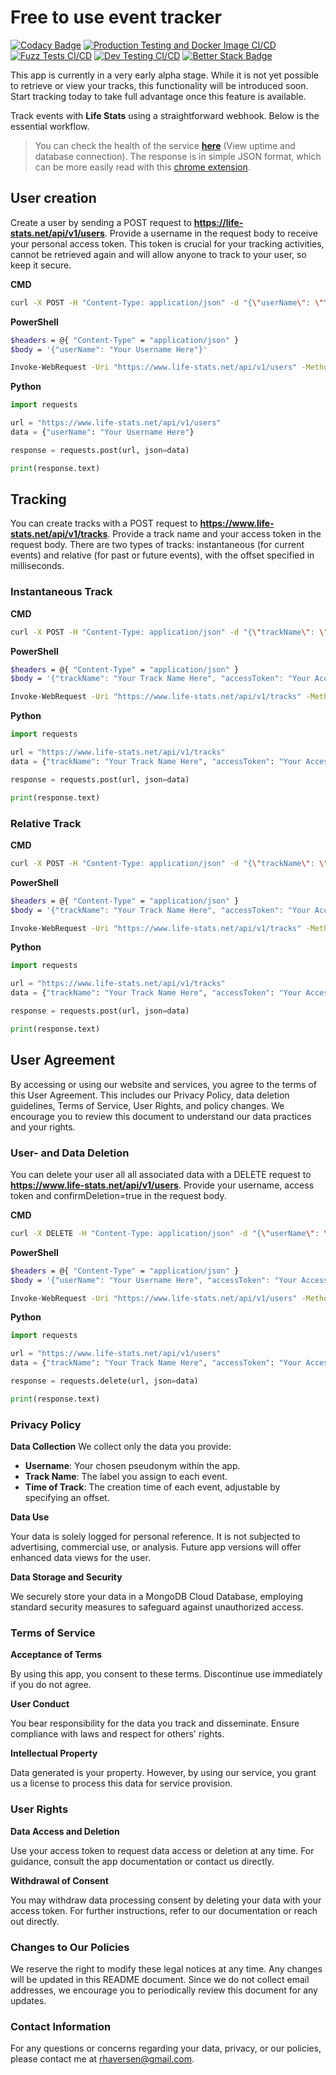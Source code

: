 # Free to use event tracker

[![Codacy Badge](https://app.codacy.com/project/badge/Grade/3e839962a2a54735a388ba6075ee9ccc)](https://app.codacy.com/gh/rhaversen/LifeTrackerBackend/dashboard?utm_source=gh&utm_medium=referral&utm_content=&utm_campaign=Badge_grade) [![Production Testing and Docker Image CI/CD](https://github.com/rhaversen/LifeTrackerBackend/actions/workflows/production.yaml/badge.svg)](https://github.com/rhaversen/LifeTrackerBackend/actions/workflows/production.yaml) [![Fuzz Tests CI/CD](https://github.com/rhaversen/LifeTrackerBackend/actions/workflows/fuzz.yaml/badge.svg)](https://github.com/rhaversen/LifeTrackerBackend/actions/workflows/fuzz.yaml) [![Dev Testing CI/CD](https://github.com/rhaversen/LifeTrackerBackend/actions/workflows/dev.yaml/badge.svg?branch=dev)](https://github.com/rhaversen/LifeTrackerBackend/actions/workflows/dev.yaml) [![Better Stack Badge](https://uptime.betterstack.com/status-badges/v2/monitor/11tf8.svg)](https://uptime.betterstack.com/?utm_source=status_badge)

This app is currently in a very early alpha stage. While it is not yet possible to retrieve or view your tracks, this functionality will be introduced soon. Start tracking today to take full advantage once this feature is available.

Track events with **Life Stats** using a straightforward webhook. Below is the essential workflow.

> You can check the health of the service **[here](https://life-stats.net/api/service/readyz)** (View uptime and database connection). The response is in simple JSON format, which can be more easily read with this [chrome extension](https://chromewebstore.google.com/detail/json-formatter/bcjindcccaagfpapjjmafapmmgkkhgoa).

## User creation

Create a user by sending a POST request to **<https://life-stats.net/api/v1/users>**. Provide a username in the request body to receive your personal access token. This token is crucial for your tracking activities, cannot be retrieved again and will allow anyone to track to your user, so keep it secure.

**CMD**

```bash
curl -X POST -H "Content-Type: application/json" -d "{\"userName\": \"Your Username Here\"}" https://www.life-stats.net/api/v1/users
```

**PowerShell**

```bash
$headers = @{ "Content-Type" = "application/json" }
$body = '{"userName": "Your Username Here"}'

Invoke-WebRequest -Uri "https://www.life-stats.net/api/v1/users" -Method Post -Headers $headers -Body $body
```

**Python**

```py
import requests

url = "https://www.life-stats.net/api/v1/users"
data = {"userName": "Your Username Here"}

response = requests.post(url, json=data)

print(response.text)
```

## Tracking

You can create tracks with a POST request to **<https://www.life-stats.net/api/v1/tracks>**. Provide a track name and your access token in the request body. There are two types of tracks: instantaneous (for current events) and relative (for past or future events), with the offset specified in milliseconds.

### Instantaneous Track

**CMD**

```bash
curl -X POST -H "Content-Type: application/json" -d "{\"trackName\": \"Your Track Name Here\", \"accessToken\": \"Your Access Token Here\"}" https://www.life-stats.net/api/v1/tracks
```

**PowerShell**

```bash
$headers = @{ "Content-Type" = "application/json" }
$body = '{"trackName": "Your Track Name Here", "accessToken": "Your Access Token Here"}'

Invoke-WebRequest -Uri "https://www.life-stats.net/api/v1/tracks" -Method Post -Headers $headers -Body $body
```

**Python**

```py
import requests

url = "https://www.life-stats.net/api/v1/tracks"
data = {"trackName": "Your Track Name Here", "accessToken": "Your Access Token Here"}

response = requests.post(url, json=data)

print(response.text)
```

### Relative Track

**CMD**

```bash
curl -X POST -H "Content-Type: application/json" -d "{\"trackName\": \"Your Track Name Here\", \"accessToken\": \"Your Access Token Here\", \"timeOffset\": \"Your Time Offset Here\"}" https://www.life-stats.net/api/v1/tracks
```

**PowerShell**

```bash
$headers = @{ "Content-Type" = "application/json" }
$body = '{"trackName": "Your Track Name Here", "accessToken": "Your Access Token Here", "timeOffset": "Your Time Offset Here"}'

Invoke-WebRequest -Uri "https://www.life-stats.net/api/v1/tracks" -Method Post -Headers $headers -Body $body
```

**Python**

```py
import requests

url = "https://www.life-stats.net/api/v1/tracks"
data = {"trackName": "Your Track Name Here", "accessToken": "Your Access Token Here", "timeOffset": "Your Time Offset Here"}

response = requests.post(url, json=data)

print(response.text)
```

## User Agreement

By accessing or using our website and services, you agree to the terms of this User Agreement. This includes our Privacy Policy, data deletion guidelines, Terms of Service, User Rights, and policy changes. We encourage you to review this document to understand our data practices and your rights.

### User- and Data Deletion

You can delete your user all all associated data with a DELETE request to **<https://www.life-stats.net/api/v1/users>**. Provide your username, access token and confirmDeletion=true in the request body.

**CMD**

```bash
curl -X DELETE -H "Content-Type: application/json" -d "{\"userName\": \"Your Username Here\", \"accessToken\": \"Your Access Token Here\", \"confirmDeletion\": true}" https://www.life-stats.net/api/v1/users
```

**PowerShell**

```bash
$headers = @{ "Content-Type" = "application/json" }
$body = '{"userName": "Your Username Here", "accessToken": "Your Access Token Here", "confirmDeletion": true}'

Invoke-WebRequest -Uri "https://www.life-stats.net/api/v1/users" -Method Delete -Headers $headers -Body $body
```

**Python**

```py
import requests

url = "https://www.life-stats.net/api/v1/users"
data = {"trackName": "Your Track Name Here", "accessToken": "Your Access Token Here", "confirmDeletion": true}

response = requests.delete(url, json=data)

print(response.text)
```

### Privacy Policy

**Data Collection**
We collect only the data you provide:

-   **Username**: Your chosen pseudonym within the app.
-   **Track Name**: The label you assign to each event.
-   **Time of Track**: The creation time of each event, adjustable by specifying an offset.

**Data Use**

Your data is solely logged for personal reference. It is not subjected to advertising, commercial use, or analysis. Future app versions will offer enhanced data views for the user.

**Data Storage and Security**

We securely store your data in a MongoDB Cloud Database, employing standard security measures to safeguard against unauthorized access.

### Terms of Service

**Acceptance of Terms**

By using this app, you consent to these terms. Discontinue use immediately if you do not agree.

**User Conduct**

You bear responsibility for the data you track and disseminate. Ensure compliance with laws and respect for others' rights.

**Intellectual Property**

Data generated is your property. However, by using our service, you grant us a license to process this data for service provision.

### User Rights

**Data Access and Deletion**

Use your access token to request data access or deletion at any time. For guidance, consult the app documentation or contact us directly.

**Withdrawal of Consent**

You may withdraw data processing consent by deleting your data with your access token. For further instructions, refer to our documentation or reach out directly.

### Changes to Our Policies

We reserve the right to modify these legal notices at any time. Any changes will be updated in this README document. Since we do not collect email addresses, we encourage you to periodically review this document for any updates.

### Contact Information

For any questions or concerns regarding your data, privacy, or our policies, please contact me at <rhaversen@gmail.com>.
